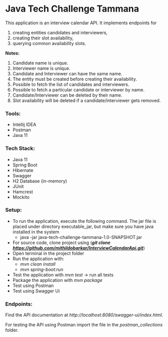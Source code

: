 # Java Tech Challenge Tammana

This application is an interview calendar API. It implements endpoints for 
1. creating entities candidates and interviewers, 
2. creating their slot availability, 
3. querying common availability slots.

**Notes:**

1. Candidate name is unique.
2. Interviewer name is unique.
3. Candidate and Interviewer can have the same name.
4. The entity must be created before creating their availability.
5. Possible to fetch the list of candidates and interviewers.
6. Possible to fetch a particular candidate or interviewer by name.
7. Candidate/Interviewer can be deleted by their name.
8. Slot availability will be deleted if a candidate/interviewer gets removed.

### Tools:

- Intellij IDEA
- Postman
- Java 11

### Tech Stack:

- Java 11
- Spring Boot
- Hibernate
- Swagger
- H2 Database (in-memory)
- JUnit
- Hamcrest
- Mockito


### Setup:

- To run the application, execute the following command. The jar file is placed under directory executable_jar, but make sure you have java installed in the system
  -  java -jar java-tech-challenge-tammana-1.0-SNAPSHOT.jar
- For source code, clone project using (_**git clone https://github.com/mithildobarkar/InterviewCalendarApi.git**_)
- Open terminal in the project folder
- Run the application with:
  - _mvn clean install_
  - _mvn spring-boot:run_
- Test the application with _mvn test_ -> run all tests
- Package the application with _mvn package_
- Test using Postman
- Test using Swagger Ui

### Endpoints:

Find the API documentation at _http://localhost:8080/swagger-ui/index.html_.

For testing the API using Postman import the file in the _postman_collections_ folder. 
